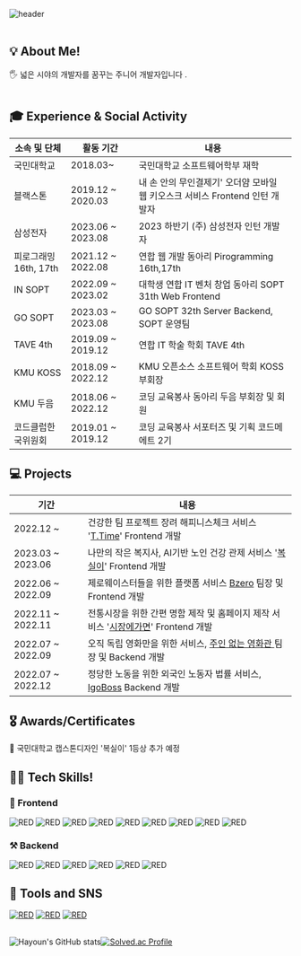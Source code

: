 

![header](https://capsule-render.vercel.app/api?type=transparent&fontColor=703ee5&text=Welcome&height=150&fontSize=60&desc=hayoun_Song%20Github%20&descAlignY=75&descAlign=60)
<br></br>

<h2>💡 About Me!  </h2>

<h>🖐 넓은 시야의 개발자를 꿈꾸는 주니어 개발자입니다 </b>.  <br></br></h>

<h2>🎓 Experience & Social Activity</h2>

|소속 및 단체|활동 기간|내용|
|---|---|---|
|국민대학교| 2018.03~  | 국민대학교 소프트웨어학부 재학
|블랙스톤|2019.12 ~ 2020.03| 내 손 안의 무인결제기' 오더얌 모바일 웹 키오스크 서비스 Frontend 인턴 개발자 |
|삼성전자|2023.06 ~ 2023.08| 2023 하반기 (주) 삼성전자 인턴 개발자 |
|피로그래밍 16th, 17th|2021.12 ~ 2022.08| 연합 웹 개발 동아리 Pirogramming 16th,17th |
|IN SOPT|2022.09 ~ 2023.02| 대학생 연합 IT 벤처 창업 동아리 SOPT 31th Web Frontend |
|GO SOPT|2023.03 ~ 2023.08|GO SOPT 32th Server Backend, SOPT 운영팀 |
|TAVE 4th|2019.09 ~ 2019.12 | 연합 IT 학술 학회 TAVE 4th |
|KMU KOSS|2018.09 ~ 2022.12| KMU 오픈소스 소프트웨어 학회 KOSS 부회장 |
|KMU 두음|2018.06 ~ 2022.12 | 코딩 교육봉사 동아리 두음 부회장 및 회원|
|코드클럽한국위원회|2019.01 ~ 2019.12| 코딩 교육봉사 서포터즈 및 기획 코드메에트 2기|



<h2>💻 Projects</h3>

| 기간 | 내용 |
| --- | --- |
| 2022.12 ~ | 건강한 팀 프로젝트 장려 해피니스체크 서비스 '<a href="https://github.com/Antititi-time/T.TIME_CLIENT">T.Time</a>' Frontend 개발 |
| 2023.03 ~ 2023.06 | 나만의 작은 복지사, AI기반 노인 건강 관제 서비스 '<a href="https://github.com/hayounSong/Boksiri">복실이</a>' Frontend 개발 |
| 2022.06 ~ 2022.09 | 제로웨이스터들을 위한 플랫폼 서비스 <a href="https://github.com/hayounSong/Bzero">Bzero</a> 팀장 및 Frontend 개발 |
| 2022.11 ~ 2022.11 | 전통시장을 위한 간편 명함 제작 및 홈페이지 제작 서비스 '<a href="https://github.com/hayounSong/GotoMarket">시장에가면</a>' Frontend 개발 |
| 2022.07 ~ 2022.09 | 오직 독립 영화만을 위한 서비스, <a href="https://github.com/hayounSong/NoOwnerTheater">주인 없는 영화관 </a> 팀장 및 Backend 개발 |
| 2022.07 ~ 2022.12 | 정당한 노동을 위한 외국인 노동자 법률 서비스, <a href="https://github.com/sopkathon-32nd-10/Server">IgoBoss</a> Backend 개발 |



<h2>🎖️ Awards/Certificates</h2>

<d>🥇 국민대학교 캡스톤디자인 '복실이' 1등상 </d>
추가 예정

<d></d>

<h2>👨‍💻 Tech Skills!  </h2>
<h3> 📲 Frontend </h3>
<div>
<img alt="RED" src ="https://img.shields.io/badge/REACT-61DAFB.svg?&style=for-the-badge&logo=React&logoColor=white"/>
<img alt="RED" src ="https://img.shields.io/badge/TYPESCRIPT-3178C6.svg?&style=for-the-badge&logo=TypeScript&logoColor=white"/>
<img alt="RED" src ="https://img.shields.io/badge/JAVASCRIPT-F7DF1E.svg?&style=for-the-badge&logo=JavaScript&logoColor=white"/>
<img alt="RED" src ="https://img.shields.io/badge/HTML5-E34F26.svg?&style=for-the-badge&logo=CSS3&logoColor=white"/>
<img alt="RED" src ="https://img.shields.io/badge/CSS3-1572B6.svg?&style=for-the-badge&logo=HTML5&logoColor=white"/>
  <img alt="RED" src ="https://img.shields.io/badge/Next.js-000000.svg?&style=for-the-badge&logo=Next.js&logoColor=white"/>
<img alt="RED" src ="https://img.shields.io/badge/REACT NATIVE-3655FF.svg?&style=for-the-badge&logo=React&logoColor=white"/>
<img alt="RED" src ="https://img.shields.io/badge/Android Studio-3DDC84.svg?&style=for-the-badge&logo=Android&logoColor=white"/>
  <img alt="RED" src ="https://img.shields.io/badge/Redux,Recoil-764ABC.svg?&style=for-the-badge&logo=Redux&logoColor=white"/>
</div>

<h3>⚒ Backend </h3>
<div>
<img alt="RED" src ="https://img.shields.io/badge/Python-blue.svg?&style=for-the-badge&logo=Python&logoColor=white"/>
<img alt="RED" src ="https://img.shields.io/badge/Django-092E20.svg?&style=for-the-badge&logo=Django&logoColor=white"/>
  <img alt="RED" src ="https://img.shields.io/badge/JAVA-004027.svg?&style=for-the-badge&logo=Jameson&logoColor=white"/>
<img alt="RED" src ="https://img.shields.io/badge/SPRING-6DB33F.svg?&style=for-the-badge&logo=Spring&logoColor=white"/>
<img alt="RED" src ="https://img.shields.io/badge/MySQL-4479A1.svg?&style=for-the-badge&logo=MYSQL&logoColor=white"/>
<img alt="RED" src ="https://img.shields.io/badge/MariaDB-003545.svg?&style=for-the-badge&logo=MariaDB&logoColor=white"/>
  
</div>
<h2>📝 Tools and SNS </h2>
<div>
 <a href="https://velog.io/@hayounsong"><img alt="RED" src ="https://img.shields.io/badge/Velog-20C997.svg?&style=for-the-badge&logo=Velog&logoColor=white"/></a>
<a href="https://github.com/hayounSong/"><img alt="RED" src ="https://img.shields.io/badge/Github-181717.svg?&style=for-the-badge&logo=GitHub&logoColor=white"/></a>
<a href="https://blog.naver.com/fishingest"><img alt="RED" src ="https://img.shields.io/badge/BLOG-03C75A.svg?&style=for-the-badge&logo=Naver&logoColor=white"/></a>

</div><br/>

![Hayoun's GitHub stats](https://github-readme-stats.vercel.app/api?username=hayounSong&show_icons=true&count_private=true&include_all_commits=true)[![Solved.ac Profile](http://mazassumnida.wtf/api/v2/generate_badge?boj=fishingest)](https://solved.ac/fishingest/)


<!--



**hayounSong/hayounSong** is a ✨ _special_ ✨ repository because its `README.md` (this file) appears on your GitHub profile

Here are some ideas to get you started:


